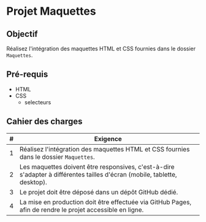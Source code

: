 # Projet Maquettes

## Objectif
Réalisez l'intégration des maquettes HTML et CSS fournies dans le dossier `Maquettes`.

## Pré-requis
- HTML
- CSS
    - selecteurs



## Cahier des charges

| #  | Exigence                                                                                                                                         |
|----|--------------------------------------------------------------------------------------------------------------------------------------------------|
| 1  | Réalisez l'intégration des maquettes HTML et CSS fournies dans le dossier `Maquettes`.                                                           |
| 2  | Les maquettes doivent être responsives, c'est-à-dire s'adapter à différentes tailles d'écran (mobile, tablette, desktop).                        |
| 3  | Le projet doit être déposé dans un dépôt GitHub dédié.                                                                                           |
| 4  | La mise en production doit être effectuée via GitHub Pages, afin de rendre le projet accessible en ligne.                                        |
